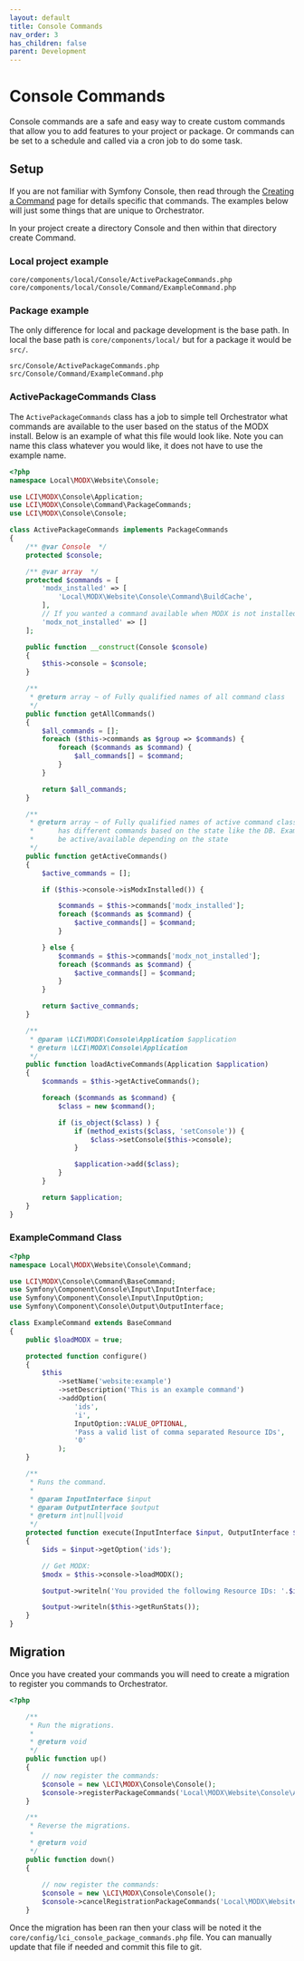 ```yaml
---
layout: default
title: Console Commands
nav_order: 3
has_children: false
parent: Development
---
```

# Console Commands

Console commands are a safe and easy way to create custom commands that allow you to add features to your project or package. 
Or commands can be set to a schedule and called via a cron job to do some task.

## Setup

If you are not familiar with Symfony Console, then read through the [Creating a Command](https://symfony.com/doc/current/console.html#creating-a-command) 
page for details specific that commands. The examples below will just some things that are unique to Orchestrator. 

In your project create a directory Console and then within that directory create Command. 

### Local project example
```
core/components/local/Console/ActivePackageCommands.php
core/components/local/Console/Command/ExampleCommand.php
```

### Package example

The only difference for local and package development is the base path. In local the base path is `core/components/local/` but
for a package it would be `src/`.

```
src/Console/ActivePackageCommands.php
src/Console/Command/ExampleCommand.php
```

### ActivePackageCommands Class

The `ActivePackageCommands` class has a job to simple tell Orchestrator what commands are available to the user based on the 
status of the MODX install. Below is an example of what this file would look like. Note you can name this class whatever you 
would like, it does not have to use the example name.

```php
<?php
namespace Local\MODX\Website\Console;

use LCI\MODX\Console\Application;
use LCI\MODX\Console\Command\PackageCommands;
use LCI\MODX\Console\Console;

class ActivePackageCommands implements PackageCommands
{
    /** @var Console  */
    protected $console;

    /** @var array  */
    protected $commands = [
        'modx_installed' => [
            'Local\MODX\Website\Console\Command\BuildCache',
        ],
        // If you wanted a command available when MODX is not installed you would define that here:
        'modx_not_installed' => []
    ];

    public function __construct(Console $console)
    {
        $this->console = $console;
    }

    /**
     * @return array ~ of Fully qualified names of all command class
     */
    public function getAllCommands()
    {
        $all_commands = [];
        foreach ($this->commands as $group => $commands) {
            foreach ($commands as $command) {
                $all_commands[] = $command;
            }
        }

        return $all_commands;
    }

    /**
     * @return array ~ of Fully qualified names of active command classes. This could differ from all if package creator
     *      has different commands based on the state like the DB. Example has Install and Uninstall, only one would
     *      be active/available depending on the state
     */
    public function getActiveCommands()
    {
        $active_commands = [];

        if ($this->console->isModxInstalled()) {

            $commands = $this->commands['modx_installed'];
            foreach ($commands as $command) {
                $active_commands[] = $command;
            }

        } else {
            $commands = $this->commands['modx_not_installed'];
            foreach ($commands as $command) {
                $active_commands[] = $command;
            }
        }

        return $active_commands;
    }

    /**
     * @param \LCI\MODX\Console\Application $application
     * @return \LCI\MODX\Console\Application
     */
    public function loadActiveCommands(Application $application)
    {
        $commands = $this->getActiveCommands();

        foreach ($commands as $command) {
            $class = new $command();

            if (is_object($class) ) {
                if (method_exists($class, 'setConsole')) {
                    $class->setConsole($this->console);
                }

                $application->add($class);
            }
        }

        return $application;
    }
}
```

### ExampleCommand Class

```php
<?php
namespace Local\MODX\Website\Console\Command;

use LCI\MODX\Console\Command\BaseCommand;
use Symfony\Component\Console\Input\InputInterface;
use Symfony\Component\Console\Input\InputOption;
use Symfony\Component\Console\Output\OutputInterface;

class ExampleCommand extends BaseCommand
{
    public $loadMODX = true;

    protected function configure()
    {
        $this
            ->setName('website:example')
            ->setDescription('This is an example command')
            ->addOption(
                'ids',
                'i',
                InputOption::VALUE_OPTIONAL,
                'Pass a valid list of comma separated Resource IDs',
                '0'
            );
    }

    /**
     * Runs the command.
     *
     * @param InputInterface $input
     * @param OutputInterface $output
     * @return int|null|void
     */
    protected function execute(InputInterface $input, OutputInterface $output)
    {
        $ids = $input->getOption('ids');

        // Get MODX:
        $modx = $this->console->loadMODX();

        $output->writeln('You provided the following Resource IDs: '.$ids);

        $output->writeln($this->getRunStats());
    }
}
```

## Migration

Once you have created your commands you will need to create a migration to register you commands to Orchestrator.

```php
<?php

    /**
     * Run the migrations.
     *
     * @return void
     */
    public function up()
    {
        // now register the commands:
        $console = new \LCI\MODX\Console\Console();
        $console->registerPackageCommands('Local\MODX\Website\Console\ActivePackageCommands');
    }

    /**
     * Reverse the migrations.
     *
     * @return void
     */
    public function down()
    {
        
        // now register the commands:
        $console = new \LCI\MODX\Console\Console();
        $console->cancelRegistrationPackageCommands('Local\MODX\Website\Console\ActivePackageCommands');
    }
```

Once the migration has been ran then your class will be noted it the `core/config/lci_console_package_commands.php` file. 
You can manually update that file if needed and commit this file to git.
